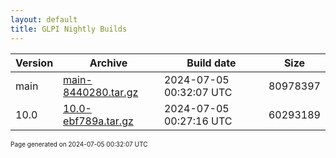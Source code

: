 ```yaml
---
layout: default
title: GLPI Nightly Builds
---
```


Version|Archive|Build date|Size
---|---|---|---
main|[main-8440280.tar.gz](main-8440280.tar.gz)|2024-07-05 00:32:07 UTC|80978397
10.0|[10.0-ebf789a.tar.gz](10.0-ebf789a.tar.gz)|2024-07-05 00:27:16 UTC|60293189

<font size="1">Page generated on 2024-07-05 00:32:07 UTC</font>
